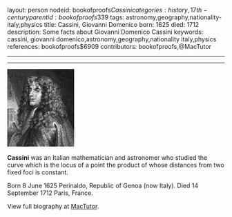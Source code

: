 layout: person
nodeid: bookofproofs$Cassini
categories: history,17th-century
parentid: bookofproofs$339
tags: astronomy,geography,nationality-italy,physics
title: Cassini, Giovanni Domenico
born: 1625
died: 1712
description: Some facts about Giovanni Domenico Cassini
keywords: cassini, giovanni domenico,astronomy,geography,nationality italy,physics
references: bookofproofs$6909
contributors: bookofproofs,@MacTutor

---


---

![Cassini.jpg](https://github.com/bookofproofs/bookofproofs.github.io/blob/main/_sources/_assets/images/portraits/Cassini.jpg?raw=true)

**Cassini** was an Italian mathematician and astronomer who studied the curve which is the locus of a point the product of whose distances from two fixed foci is constant.

Born 8 June 1625 Perinaldo, Republic of Genoa (now Italy). Died 14 September 1712 Paris, France.


View full biography at [MacTutor](https://mathshistory.st-andrews.ac.uk/Biographies/Cassini/).